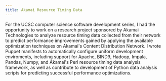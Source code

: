 ```yaml
---
title: Akamai Resource Timing Data
---
```

For the UCSC computer science software development series, I had the opportunity to work on a research project sponsored by Akamai Technologies to analyze resource timing data collected from their network to predict performance improvements gained by applying the available optimization techniques on Akamai's Content Distribution Network. I wrote Puppet manifests to automatically configure uniform development enviroments, including support for Apache, BIND9, Hadoop, Impala, Pandas, Numpy, and Akamai's Perl resource timing data analysis framework, as well as contribute to development of Python data analysis scripts for predicting successful performance optimizations. 

